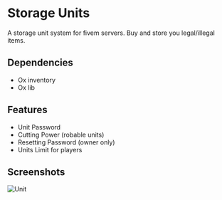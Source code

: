 
# Storage Units

A storage unit system for fivem servers. Buy and store you legal/illegal items.

## Dependencies
- Ox inventory
- Ox lib

## Features

- Unit Password
- Cutting Power (robable units)
- Resetting Password (owner only)
- Units Limit for players


## Screenshots

![Unit](https://i.imgur.com/Hbc5EJl.png)

